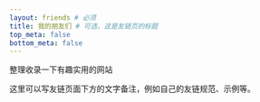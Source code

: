 ```yaml
---
layout: friends # 必须
title: 我的朋友们 # 可选，这是友链页的标题
top_meta: false
bottom_meta: false
---
```

整理收录一下有趣实用的网站
<!-- more -->
这里可以写友链页面下方的文字备注，例如自己的友链规范、示例等。
